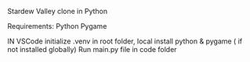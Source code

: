 Stardew Valley clone in Python

Requirements:
Python
Pygame

IN VSCode initialize .venv in root folder, local install python & pygame ( if not installed globally)
Run main.py file in code folder 